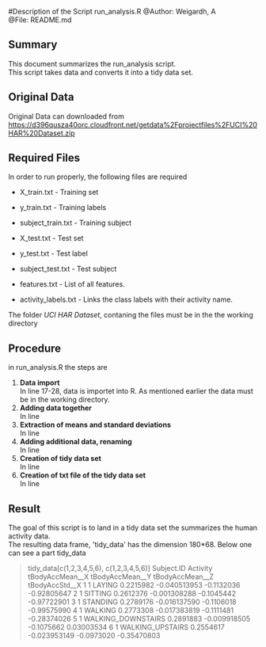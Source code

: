 #Description of the Script run_analysis.R
@Author: Weigardh, A  
@File: README.md  

## Summary
This document summarizes the run_analysis script.  
This script takes data and converts it into a tidy data set.  

## Original Data

Original Data can downloaded from  
https://d396qusza40orc.cloudfront.net/getdata%2Fprojectfiles%2FUCI%20HAR%20Dataset.zip


## Required Files
In order to run properly, the following files are required

* X_train.txt - Training set
* y_train.txt - Training labels
* subject_train.txt - Training subject

* X_test.txt - Test set
* y_test.txt - Test label
* subject_test.txt - Test subject
    
* features.txt - List of all features.
* activity_labels.txt - Links the class labels with their activity name.
 
The folder *UCI HAR Dataset*, contaning the files must be in the the working directory

## Procedure
in run_analysis.R the steps are

1) **Data import**  
    In line 17-28, data is importet into R. As mentioned earlier the data must be in the working directory.  
2) **Adding data together**  
    In line  
3) **Extraction of means and standard deviations**  
    In line  
4) **Adding additional data, renaming**  
    In line  
5) **Creation of tidy data set**  
    In line  
6) **Creation of txt file of the tidy data set**  
    In line   

## Result
The goal of this script is to land in a tidy data set the summarizes the human activity data.  
The resulting data frame, 'tidy_data' has the dimension 180*68. Below one can see a part tidy_data

> tidy_data[c(1,2,3,4,5,6), c(1,2,3,4,5,6)]
  Subject.ID           Activity tBodyAccMean__X tBodyAccMean__Y tBodyAccMean__Z tBodyAccStd__X
1          1             LAYING       0.2215982    -0.040513953      -0.1132036    -0.92805647
2          1            SITTING       0.2612376    -0.001308288      -0.1045442    -0.97722901
3          1           STANDING       0.2789176    -0.016137590      -0.1106018    -0.99575990
4          1            WALKING       0.2773308    -0.017383819      -0.1111481    -0.28374026
5          1 WALKING_DOWNSTAIRS       0.2891883    -0.009918505      -0.1075662     0.03003534
6          1   WALKING_UPSTAIRS       0.2554617    -0.023953149      -0.0973020    -0.35470803